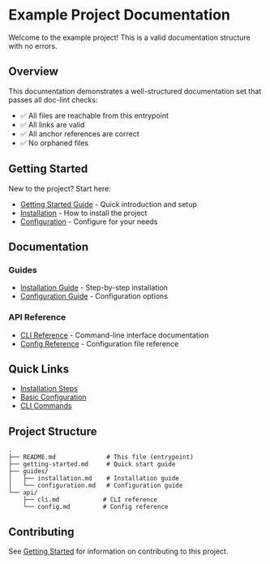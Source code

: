 # Example Project Documentation

Welcome to the example project! This is a valid documentation structure with no errors.

## Overview

This documentation demonstrates a well-structured documentation set that passes all doc-lint checks:
- ✅ All files are reachable from this entrypoint
- ✅ All links are valid
- ✅ All anchor references are correct
- ✅ No orphaned files

## Getting Started

New to the project? Start here:

- [Getting Started Guide](./getting-started.md) - Quick introduction and setup
- [Installation](./guides/installation.md) - How to install the project
- [Configuration](./guides/configuration.md) - Configure for your needs

## Documentation

### Guides

- [Installation Guide](./guides/installation.md) - Step-by-step installation
- [Configuration Guide](./guides/configuration.md) - Configuration options

### API Reference

- [CLI Reference](./api/cli.md) - Command-line interface documentation
- [Config Reference](./api/config.md) - Configuration file reference

## Quick Links

- [Installation Steps](./guides/installation.md#installation-steps)
- [Basic Configuration](./guides/configuration.md#basic-configuration)
- [CLI Commands](./api/cli.md#commands)

## Project Structure

```
.
├── README.md              # This file (entrypoint)
├── getting-started.md     # Quick start guide
├── guides/
│   ├── installation.md    # Installation guide
│   └── configuration.md   # Configuration guide
└── api/
    ├── cli.md            # CLI reference
    └── config.md         # Config reference
```

## Contributing

See [Getting Started](./getting-started.md) for information on contributing to this project.
